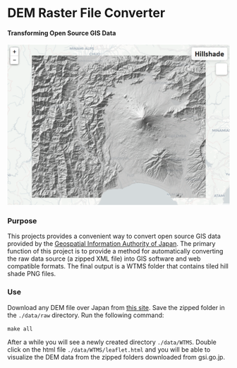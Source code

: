 # DEM Raster File Converter
#### Transforming Open Source GIS Data

[![](./docs/hillshade.PNG)](https://danielhoshizaki.github.io/hillshade/)

### Purpose
This projects provides a convenient way to convert open source GIS data provided by the [Geospatial Information Authority of Japan](https://fgd.gsi.go.jp/download/menu.php). The primary function of this project is to provide a method for automatically converting the raw data source (a zipped XML file) into GIS software and web compatible formats. The final output is a WTMS folder that contains tiled hill shade PNG files.

### Use
Download any DEM file over Japan from [this site](https://fgd.gsi.go.jp/download/mapGis.php?tab=dem). Save the zipped folder in the `./data/raw` directory. Run the following command:

```
make all
```

After a while you will see a newly created directory `./data/WTMS`. Double click on the html file `./data/WTMS/leaflet.html` and you will be able to visualize the DEM data from the zipped folders downloaded from gsi.go.jp.

